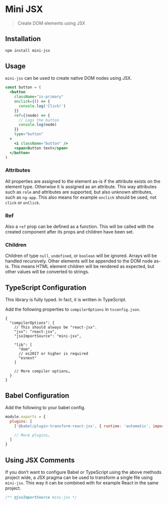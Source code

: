 # Mini JSX

> Create DOM elements using JSX

## Installation

```sh
npm install mini-jsx
```

## Usage

`mini-jsx` can be used to create native DOM nodes using JSX.

```jsx
const button = (
  <button
    className="is-primary"
    onclick={() => {
      console.log('Click!')
    }}
    ref={(node) => {
      // Logs the button
      console.log(node)
    }}
    type="button"
  >
    <i className="button" />
    <span>Button text</span>
  </button>
)
```

### Attributes

All properties are assigned to the element as-is if the attribute exists on the element type.
Otherwise it is assigned as an attribute. This way attributes such as `role` and attributes are
supported, but also unknown attributes, such as `ng-app`. This also means for example `onclick`
should be used, not `click` or `onClick`.

### Ref

Also a `ref` prop can be defined as a function. This will be called with the created component after
its props and children have been set.

### Children

Children of type `null`, `undefined`, or `boolean` will be ignored. Arrays will be handled
recursively. Other elements will be appended to the DOM node as-is. This means HTML element children
will be rendered as expected, but other values will be converted to strings.

## TypeScript Configuration

This library is fully typed. In fact, it is written in TypeScript.

Add the following properties to `compilerOptions` in `tsconfig.json`.

```jsonc
{
  "compilerOptions": {
    // This should always be "react-jsx".
    "jsx": "react-jsx",
    "jsxImportSource": "mini-jsx",

    "lib": [
      "dom",
      // es2017 or higher is required
      "esnext"
    ]

    // More compiler options…
  }
}
```

## Babel Configuration

Add the following to your babel config.

```js
module.exports = {
  plugins: [
    ['@babel/plugin-transform-react-jsx', { runtime: 'automatic', importSource: 'mini-jsx' }]

    // More plugins…
  ]
}
```

## Using JSX Comments

If you don’t want to configure Babel or TypeScript using the above methods project wide, a JSX
pragma can be used to transform a single file using `mini-jsx`. This way it can be combined with for
example React in the same project.

```js
/** @jsxImportSource mini-jsx */
```
